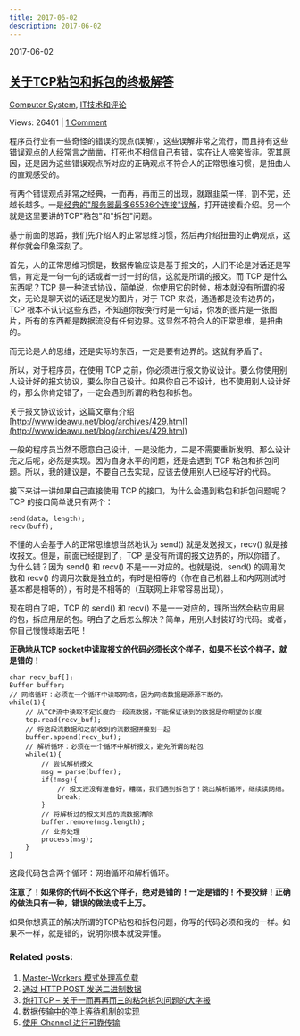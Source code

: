 ```yaml
---
title: 2017-06-02
description: 2017-06-02
---
```


2017-06-02

## [关于TCP粘包和拆包的终极解答](http://www.ideawu.net/blog/archives/993.html)

[Computer System](http://www.ideawu.net/blog/category/computer-system), [IT技术和评论](http://www.ideawu.net/blog/category/it-review)

Views: 26401	| [1 Comment](http://www.ideawu.net/blog/archives/993.html#comments)

程序员行业有一些奇怪的错误的观点(误解)，这些误解非常之流行，而且持有这些错误观点的人经常言之凿凿，打死也不相信自己有错，实在让人啼笑皆非。究其原因，还是因为这些错误观点所对应的正确观点不符合人的正常思维习惯，是扭曲人的直观感受的。

有两个错误观点非常之经典，一而再，再而三的出现，就跟韭菜一样，割不完，还越长越多。一是[经典的"服务器最多65536个连接"误解](http://www.ideawu.net/blog/archives/533.html)，打开链接看介绍。另一个就是这里要讲的TCP"粘包"和"拆包"问题。

基于前面的思路，我们先介绍人的正常思维习惯，然后再介绍扭曲的正确观点，这样你就会印象深刻了。

首先，人的正常思维习惯是，数据传输应该是基于报文的，人们不论是对话还是写信，肯定是一句一句的话或者一封一封的信，这就是所谓的报文。而 TCP 是什么东西呢？TCP 是一种流式协议，简单说，你使用它的时候，根本就没有所谓的报文，无论是聊天说的话还是发的图片，对于 TCP 来说，通通都是没有边界的，TCP 根本不认识这些东西，不知道你按换行时是一句话，你发的图片是一张图片，所有的东西都是数据流没有任何边界。这显然不符合人的正常思维，是扭曲的。

而无论是人的思维，还是实际的东西，一定是要有边界的。这就有矛盾了。

所以，对于程序员，在使用 TCP 之前，你必须进行报文协议设计。要么你使用别人设计好的报文协议，要么你自己设计。如果你自己不设计，也不使用别人设计好的，那么你肯定错了，一定会遇到所谓的粘包和拆包。

关于报文协议设计，这篇文章有介绍 [http://www.ideawu.net/blog/archives/429.html](http://www.ideawu.net/blog/archives/429.html)

一般的程序员当然不愿意自己设计，一是没能力，二是不需要重新发明。那么设计完之后呢，必然是实现。因为自身水平的问题，还是会遇到 TCP 粘包和拆包问题。所以，我的建议是，不要自己去实现，应该去使用别人已经写好的代码。

接下来讲一讲如果自己直接使用 TCP 的接口，为什么会遇到粘包和拆包问题呢？TCP 的接口简单说只有两个：

```
send(data, length);
recv(buff);
```

不懂的人会基于人的正常思维想当然地认为 send() 就是发送报文，recv() 就是接收报文。但是，前面已经提到了，TCP 是没有所谓的报文边界的，所以你错了。为什么错？因为 send() 和 recv() 不是一一对应的。也就是说，send() 的调用次数和 recv() 的调用次数是独立的，有时是相等的（你在自己机器上和内网测试时基本都是相等的），有时是不相等的（互联网上非常容易出现）。

现在明白了吧，TCP 的 send() 和 recv() 不是一一对应的，理所当然会粘应用层的包，拆应用层的包。明白了之后怎么解决？简单，用别人封装好的代码。或者，你自己慢慢琢磨去吧！

**正确地从TCP socket中读取报文的代码必须长这个样子，如果不长这个样子，就是错的！**

```
char recv_buf[];
Buffer buffer;
// 网络循环：必须在一个循环中读取网络，因为网络数据是源源不断的。
while(1){
    // 从TCP流中读取不定长度的一段流数据，不能保证读到的数据是你期望的长度
    tcp.read(recv_buf);
    // 将这段流数据和之前收到的流数据拼接到一起
    buffer.append(recv_buf);
    // 解析循环：必须在一个循环中解析报文，避免所谓的粘包
    while(1){
        // 尝试解析报文
        msg = parse(buffer);
        if(!msg){
            // 报文还没有准备好，糟糕，我们遇到拆包了！跳出解析循环，继续读网络。
            break;
        }
        // 将解析过的报文对应的流数据清除
        buffer.remove(msg.length);
        // 业务处理
        process(msg);
    }
}
```

这段代码包含两个循环：网络循环和解析循环。

**注意了！如果你的代码不长这个样子，绝对是错的！一定是错的！不要狡辩！正确的做法只有一种，错误的做法成千上万。**

如果你想真正的解决所谓的TCP粘包和拆包问题，你写的代码必须和我的一样。如果不一样，就是错的，说明你根本就没弄懂。

### Related posts:

1. [Master-Workers 模式处理高负载](http://www.ideawu.net/blog/archives/535.html)
2. [通过 HTTP POST 发送二进制数据](http://www.ideawu.net/blog/archives/264.html)
3. [炮打TCP – 关于一而再再而三的粘包拆包问题的大字报](http://www.ideawu.net/blog/archives/1027.html)
4. [数据传输中的停止等待机制的实现](http://www.ideawu.net/blog/archives/244.html)
5. [使用 Channel 进行可靠传输](http://www.ideawu.net/blog/archives/289.html)